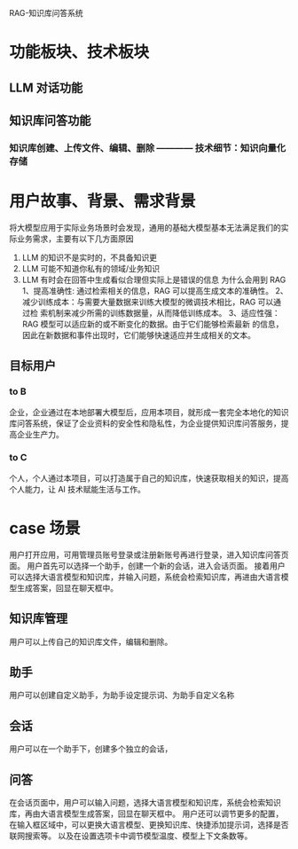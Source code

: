 RAG-知识库问答系统

# 功能板块、技术板块

## LLM 对话功能

## 知识库问答功能

### 知识库创建、上传文件、编辑、删除 ———— 技术细节：知识向量化存储

# 用户故事、背景、需求背景

将⼤模型应⽤于实际业务场景时会发现，通⽤的基础⼤模型基本⽆法满⾜我们的实
际业务需求，主要有以下⼏⽅⾯原因

1. LLM 的知识不是实时的，不具备知识更
2. LLM 可能不知道你私有的领域/业务知识
3. LLM 有时会在回答中⽣成看似合理但实际上是错误的信息
   为什么会⽤到 RAG
   1、提⾼准确性: 通过检索相关的信息，RAG 可以提⾼⽣成⽂本的准确性。
   2、减少训练成本：与需要⼤量数据来训练⼤模型的微调技术相⽐，RAG 可以通过检
   索机制来减少所需的训练数据量，从⽽降低训练成本。
   3、适应性强：RAG 模型可以适应新的或不断变化的数据。由于它们能够检索最新
   的信息，因此在新数据和事件出现时，它们能够快速适应并⽣成相关的⽂本。

## 目标用户

### to B

企业，企业通过在本地部署大模型后，应用本项目，就形成一套完全本地化的知识库问答系统，保证了企业资料的安全性和隐私性，为企业提供知识库问答服务，提高企业生产力。

### to C

个人，个人通过本项目，可以打造属于自己的知识库，快速获取相关的知识，提高个人能力，让 AI 技术赋能生活与工作。

# case 场景

用户打开应用，可用管理员账号登录或注册新账号再进行登录，进入知识库问答页面。
用户首先可以选择一个助手，创建一个新的会话，进入会话页面。
接着用户可以选择大语言模型和知识库，并输入问题，系统会检索知识库，再进由大语言模型生成答案，回显在聊天框中。

## 知识库管理

用户可以上传自己的知识库文件，编辑和删除。

## 助手

用户可以创建自定义助手，为助手设定提示词、为助手自定义名称

## 会话

用户可以在一个助手下，创建多个独立的会话，

## 问答

在会话页面中，用户可以输入问题，选择大语言模型和知识库，系统会检索知识库，再由大语言模型生成答案，回显在聊天框中。
用户还可以调节更多的配置，在输入框区域中，可以更换大语言模型、更换知识库、快捷添加提示词，选择是否联网搜索等。
以及在设置选项卡中调节模型温度、模型上下文条数等。
